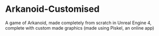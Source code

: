 # Arkanoid-Customised
A game of Arkanoid, made completely from scratch in Unreal Engine 4, complete with custom made graphics (made using Piskel, an online app)
